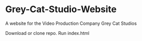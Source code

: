 # Grey-Cat-Studio-Website
A website for the Video Production Company Grey Cat Studios

Download or clone repo.
Run index.html
